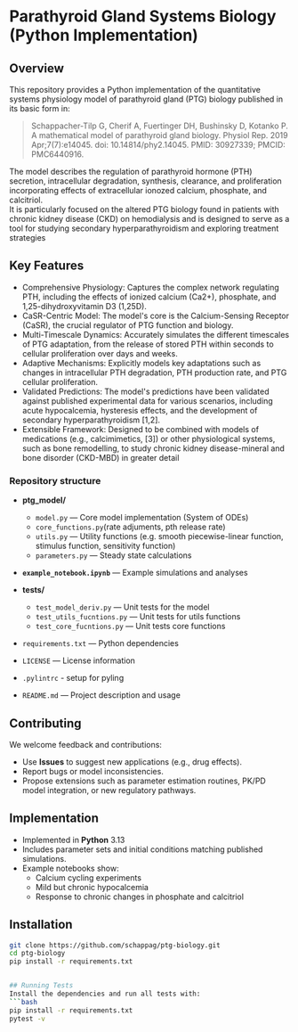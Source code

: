 # Parathyroid Gland Systems Biology (Python Implementation)

## Overview
This repository provides a Python implementation of the quantitative systems physiology model of parathyroid gland (PTG) biology published in its basic form in:


> Schappacher-Tilp G, Cherif A, Fuertinger DH, Bushinsky D, Kotanko P. A mathematical model of parathyroid gland biology. Physiol Rep. 2019 Apr;7(7):e14045. doi: 10.14814/phy2.14045. PMID: 30927339; PMCID: PMC6440916.


The model describes the regulation of parathyroid hormone (PTH) secretion, intracellular degradation, synthesis, clearance, and proliferation incorporating effects of extracellular ionozed calcium, phosphate, and calcitriol.  
 It is particularly focused on the altered PTG biology found in patients with chronic kidney disease (CKD) on hemodialysis and is designed to serve as a tool for studying secondary hyperparathyroidism and exploring treatment strategies

## Key Features
- Comprehensive Physiology: Captures the complex network regulating PTH, including the effects of ionized calcium (Ca2+), phosphate, and 1,25-dihydroxyvitamin D3 (1,25D).
- CaSR-Centric Model: The model's core is the Calcium-Sensing Receptor (CaSR), the crucial regulator of PTG function and biology.
- Multi-Timescale Dynamics: Accurately simulates the different timescales of PTG adaptation, from the release of stored PTH within seconds to cellular proliferation over days and weeks.
- Adaptive Mechanisms: Explicitly models key adaptations such as changes in intracellular PTH degradation, PTH production rate, and PTG cellular proliferation.
- Validated Predictions: The model's predictions have been validated against published experimental data for various scenarios, including acute hypocalcemia, hysteresis effects, and the development of secondary hyperparathyroidism [1,2].
- Extensible Framework: Designed to be combined with models of medications (e.g., calcimimetics, [3]) or other physiological systems, such as bone remodelling, to study chronic kidney disease-mineral and bone disorder (CKD-MBD) in greater detail

### Repository structure

- **ptg_model/**
  - `model.py` — Core model implementation (System of ODEs)
  - `core_functions.py`(rate adjuments, pth release rate)
  - `utils.py` — Utility functions (e.g. smooth piecewise-linear function, stimulus function, sensitivity function)  
  - `parameters.py` — Steady state calculations

- **`example_notebook.ipynb`** — Example simulations and analyses  

- **tests/**
  - `test_model_deriv.py` — Unit tests for the model
  - `test_utils_fucntions.py` — Unit tests for utils functions
  - `test_core_fucntions.py` — Unit tests core functions

- `requirements.txt` — Python dependencies  

- `LICENSE` — License information
- `.pylintrc` - setup for pyling
- `README.md` — Project description and usage

## Contributing
We welcome feedback and contributions:  
- Use **Issues** to suggest new applications (e.g., drug effects).  
- Report bugs or model inconsistencies.  
- Propose extensions such as parameter estimation routines, PK/PD model integration, or new regulatory pathways.  

## Implementation
- Implemented in **Python** 3.13
- Includes parameter sets and initial conditions matching published simulations.  
- Example notebooks show:  
  - Calcium cycling experiments  
  - Mild but chronic hypocalcemia  
  - Response to chronic changes in phosphate and calcitriol

## Installation
```bash
git clone https://github.com/schappag/ptg-biology.git
cd ptg-biology
pip install -r requirements.txt


## Running Tests
Install the dependencies and run all tests with:
```bash
pip install -r requirements.txt
pytest -v



